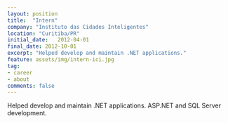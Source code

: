 ```yaml
---
layout: position
title:  "Intern"
company: "Instituto das Cidades Inteligentes"
location: "Curitiba/PR"
initial_date:   2012-04-01
final_date: 2012-10-01
excerpt: "Helped develop and maintain .NET applications."
feature: assets/img/intern-ici.jpg
tag:
- career
- about
comments: false
---
```


Helped develop and maintain .NET applications. ASP.NET and SQL Server development.
